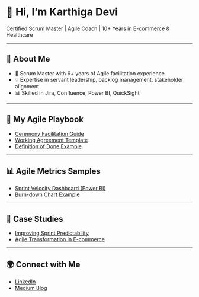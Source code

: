 # 👋 Hi, I’m Karthiga Devi  
Certified Scrum Master | Agile Coach | 10+ Years in E-commerce & Healthcare  

---

## 🚀 About Me  
- 🌟 Scrum Master with 6+ years of Agile facilitation experience  
- 💡 Expertise in servant leadership, backlog management, stakeholder alignment  
- 📊 Skilled in Jira, Confluence, Power BI, QuickSight  

---

## 📂 My Agile Playbook  
- [Ceremony Facilitation Guide](./playbooks/ceremonies.md)  
- [Working Agreement Template](./templates/working-agreement.md)  
- [Definition of Done Example](./templates/definition-of-done.md)  

---

## 📊 Agile Metrics Samples  
- [Sprint Velocity Dashboard (Power BI)](https://public.tableau.com/)  
- [Burn-down Chart Example](./metrics/burndown.md)  

---

## 📖 Case Studies  
- [Improving Sprint Predictability](./case-studies/sprint-predictability.md)  
- [Agile Transformation in E-commerce](./case-studies/agile-transformation.md)  

---

## 🌍 Connect with Me  
- [LinkedIn](https://linkedin.com/in/yourprofile)  
- [Medium Blog](https://medium.com/@yourname)  
